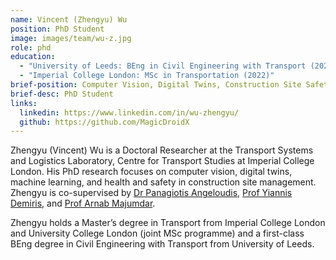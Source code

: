 ```yaml
---
name: Vincent (Zhengyu) Wu
position: PhD Student
image: images/team/wu-z.jpg
role: phd
education: 
  - "University of Leeds: BEng in Civil Engineering with Transport (2021)"
  - "Imperial College London: MSc in Transportation (2022)"
brief-position: Computer Vision, Digital Twins, Construction Site Safety
brief-desc: PhD Student
links:
  linkedin: https://www.linkedin.com/in/wu-zhengyu/
  github: https://github.com/MagicDroidX
---
```



Zhengyu (Vincent) Wu is a Doctoral Researcher at the Transport Systems and Logistics Laboratory, Centre for Transport Studies at Imperial College London. His PhD research focuses on computer vision, digital twins, machine learning, and health and safety in construction site management. Zhengyu is co-supervised by [Dr Panagiotis Angeloudis](https://transport-systems.imperial.ac.uk/author/panagiotis-angeloudis/), [Prof Yiannis Demiris](https://www.imperial.ac.uk/people/y.demiris), and [Prof Arnab Majumdar](https://www.imperial.ac.uk/people/a.majumdar).

Zhengyu holds a Master’s degree in Transport from Imperial College London and University College London (joint MSc programme) and a first-class BEng degree in Civil Engineering with Transport from University of Leeds.